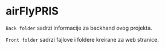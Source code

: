 # airFlyPRIS

`Back folder` sadrzi informacije za backhand ovog projekta. 

`Front folder` sadrzi fajlove i foldere kreirane za web stranice.
